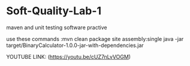 # Soft-Quality-Lab-1
maven and unit testing software practive

use these commands :mvn clean package site assembly:single
                    java -jar target/BinaryCalculator-1.0.0-jar-with-dependencies.jar

YOUTUBE LINK: (https://youtu.be/cUZ7nLvVOGM)
